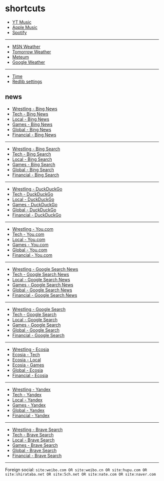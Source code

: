 # shortcuts

- [YT Music](https://music.youtube.com)
- [Apple Music](https://music.apple.com)
- [Spotify](https://open.spotify.com)

---

- [MSN Weather](https://www.msn.com/en-us/weather/maps/radar)
- [Tomorrow Weather](https://weather.tomorrow.io)
- [Meteum](https://meteum.ai/weather/search)
- [Google Weather](https://www.google.com/search?q=weather&udm=0&safe=off)

---

- [Time](https://time.is/?c=d3l1_3F_3j1_3Y1_3WXth2i2s.TAXfmrXc1Xo480Xz1Xa1Xb51ea29.4e4185.28571f.2d99db.abbd8.1bb85e.1c3b23Xw1Xv20240528Xh0Xi1XZ1XmXuXB1Xs0)
- [Redlib settings](https://redlib.freedit.eu/settings/restore/?theme=system&front_page=default&layout=card&wide=off&post_sort=top&comment_sort=top&show_nsfw=on&use_hls=off&hide_hls_notification=off&hide_awards=off&fixed_navbar=on&subscriptions=&filters=)

## news

- [Wrestling - Bing News](https://www.bing.com/news/search?q=%22ringsidenews%20com%22%20OR%20%22wrestlinginc%20com%22%20OR%20%22fightful%20com%22%20OR%20site%3Aringsidenews.com%20OR%20site%3Awrestlinginc.com%20OR%20site%3Afightful.com&qft=interval%3d"7")
- [Tech - Bing News](https://www.bing.com/news/search?q=msft+OR+aapl+OR+goog+OR+%28ai+%28generate+OR+generative+OR+model%29%29+OR+perplexity+OR+ios+OR+windows+OR+starlink&qft=interval%3d"7")
- [Local - Bing News](https://www.bing.com/news/search?q=%22newsinfo+inquirer+net%22+OR+%22news+abs+cbn+com+news%22+OR+%22philstar+com+nation%22+OR+%22gmanetwork+com+news+topstories+metro%22+OR+%22gmanetwork+com+news+topstories+nation%22+OR+%22sports+inquirer+net%22+OR+site%3Anewsinfo.inquirer.net+OR+site%3Anews.abs-cbn.com%2Fnews+OR+site%3Aphilstar.com%2Fnation+OR+site%3Agmanetwork.com%2Fnews%2Ftopstories%2Fmetro+OR+site%3Agmanetwork.com%2Fnews%2Ftopstories%2Fnation+OR+site%3Asports.inquirer.net&qft=interval%3d"7")
- [Games - Bing News](https://www.bing.com/news/search?q=genshin+OR+valorant+OR+%28league+"of+legends"%29+OR+wuthering+OR+%28smash+bros%29+OR+ntes+OR+ttwo+OR+ea&qft=interval%3d"7")
- [Global - Bing News](https://www.bing.com/news/search?q=%22channelnewsasia+com+world%22+OR+%22france24+com+en+live+news%22+OR+%22csmonitor+com+world%22+OR+%22reuters+com+world%22+OR+site%3Achannelnewsasia.com%2Fworld+OR+site%3Afrance24.com%2Fen%2Flive-news+OR+site%3Acsmonitor.com%2Fworld+OR+site%3Areuters.com%2Fworld&qft=interval%3d"7")
- [Financial - Bing News](https://www.bing.com/news/search?q=%22benzinga%20com%20general%20gaming%22%20OR%20site%3Abenzinga.com%2Fgeneral%2Fgaming%20OR%20%28%28msft%20OR%20aapl%20OR%20goog%20OR%20ntes%20OR%20ttwo%20OR%20ea%29%20%28%22benzinga%20com%22%20OR%20%22marketwatch%20com%22%20OR%20%22finance%20yahoo%20com%22%20OR%20site%3Abenzinga.com%20OR%20site%3Amarketwatch.com%20OR%20site%3Afinance.yahoo.com%29%29&qft=interval%3d"7")
<!-- Format: - [*queryTitle* - Bing News](https://www.bing.com/news/search?qft=interval%3d"7"&q=[query]) -->

---

- [Wrestling - Bing Search](https://www.bing.com/search?q=%22ringsidenews%20com%22%20OR%20%22wrestlinginc%20com%22%20OR%20%22fightful%20com%22%20OR%20site%3Aringsidenews.com%20OR%20site%3Awrestlinginc.com%20OR%20site%3Afightful.com&filters=ex1%3a%22ez1%22&mkt=en-US&setlang=en-us)
- [Tech - Bing Search](https://www.bing.com/search?q=msft+OR+aapl+OR+goog+OR+%28ai+%28generate+OR+generative+OR+model%29%29+OR+perplexity+OR+ios+OR+windows+OR+starlink&filters=ex1%3a%22ez1%22&mkt=en-US&setlang=en-us)
- [Local - Bing Search](https://www.bing.com/search?q=%22newsinfo+inquirer+net%22+OR+%22news+abs+cbn+com+news%22+OR+%22philstar+com+nation%22+OR+%22gmanetwork+com+news+topstories+metro%22+OR+%22gmanetwork+com+news+topstories+nation%22+OR+%22sports+inquirer+net%22+OR+site%3Anewsinfo.inquirer.net+OR+site%3Anews.abs-cbn.com%2Fnews+OR+site%3Aphilstar.com%2Fnation+OR+site%3Agmanetwork.com%2Fnews%2Ftopstories%2Fmetro+OR+site%3Agmanetwork.com%2Fnews%2Ftopstories%2Fnation+OR+site%3Asports.inquirer.net&filters=ex1%3a%22ez1%22&mkt=en-US&setlang=en-us)
- [Games - Bing Search](https://www.bing.com/search?q=genshin+OR+valorant+OR+%28league+"of+legends"%29+OR+wuthering+OR+%28smash+bros%29+OR+ntes+OR+ttwo+OR+ea&filters=ex1%3a%22ez1%22&mkt=en-US&setlang=en-us)
- [Global - Bing Search](https://www.bing.com/search?q=%22channelnewsasia+com+world%22+OR+%22france24+com+en+live+news%22+OR+%22csmonitor+com+world%22+OR+%22reuters+com+world%22+OR+site%3Achannelnewsasia.com%2Fworld+OR+site%3Afrance24.com%2Fen%2Flive-news+OR+site%3Acsmonitor.com%2Fworld+OR+site%3Areuters.com%2Fworld&filters=ex1%3a%22ez1%22&mkt=en-US&setlang=en-us)
- [Financial - Bing Search](https://www.bing.com/search?q=%22benzinga%20com%20general%20gaming%22%20OR%20site%3Abenzinga.com%2Fgeneral%2Fgaming%20OR%20%28%28msft%20OR%20aapl%20OR%20goog%20OR%20ntes%20OR%20ttwo%20OR%20ea%29%20%28%22benzinga%20com%22%20OR%20%22marketwatch%20com%22%20OR%20%22finance%20yahoo%20com%22%20OR%20site%3Abenzinga.com%20OR%20site%3Amarketwatch.com%20OR%20site%3Afinance.yahoo.com%29%29&filters=ex1%3a%22ez1%22&mkt=en-US&setlang=en-us)
<!-- Format: - [*queryTitle* - Bing Search](https://www.bing.com/search?filters=ex1%3a%22ez1%22&mkt=en-US&setlang=en-us&q=[query]) -->

---

- [Wrestling - DuckDuckGo](https://duckduckgo.com/?q=%22ringsidenews%20com%22%20OR%20%22wrestlinginc%20com%22%20OR%20%22fightful%20com%22%20OR%20site%3Aringsidenews.com%20OR%20site%3Awrestlinginc.com%20OR%20site%3Afightful.com&df=d&assist=true)
- [Tech - DuckDuckGo](https://duckduckgo.com/?q=msft+OR+aapl+OR+goog+OR+%28ai+%28generate+OR+generative+OR+model%29%29+OR+perplexity+OR+ios+OR+windows+OR+starlink&df=d)
- [Local - DuckDuckGo](https://duckduckgo.com/?q=%22newsinfo+inquirer+net%22+OR+%22news+abs+cbn+com+news%22+OR+%22philstar+com+nation%22+OR+%22gmanetwork+com+news+topstories+metro%22+OR+%22gmanetwork+com+news+topstories+nation%22+OR+%22sports+inquirer+net%22+OR+site%3Anewsinfo.inquirer.net+OR+site%3Anews.abs-cbn.com%2Fnews+OR+site%3Aphilstar.com%2Fnation+OR+site%3Agmanetwork.com%2Fnews%2Ftopstories%2Fmetro+OR+site%3Agmanetwork.com%2Fnews%2Ftopstories%2Fnation+OR+site%3Asports.inquirer.net&df=d&assist=true)
- [Games - DuckDuckGo](https://duckduckgo.com/?q=genshin+OR+valorant+OR+%28league+"of+legends"%29+OR+wuthering+OR+%28smash+bros%29+OR+ntes+OR+ttwo+OR+ea&df=d&assist=true)
- [Global - DuckDuckGo](https://duckduckgo.com/?q=%22channelnewsasia+com+world%22+OR+%22france24+com+en+live+news%22+OR+%22csmonitor+com+world%22+OR+%22reuters+com+world%22+OR+site%3Achannelnewsasia.com%2Fworld+OR+site%3Afrance24.com%2Fen%2Flive-news+OR+site%3Acsmonitor.com%2Fworld+OR+site%3Areuters.com%2Fworld&df=d&assist=true)
- [Financial - DuckDuckGo](https://duckduckgo.com/?q=%22benzinga%20com%20general%20gaming%22%20OR%20site%3Abenzinga.com%2Fgeneral%2Fgaming%20OR%20%28%28msft%20OR%20aapl%20OR%20goog%20OR%20ntes%20OR%20ttwo%20OR%20ea%29%20%28%22benzinga%20com%22%20OR%20%22marketwatch%20com%22%20OR%20%22finance%20yahoo%20com%22%20OR%20site%3Abenzinga.com%20OR%20site%3Amarketwatch.com%20OR%20site%3Afinance.yahoo.com%29%29&df=d&assist=true)
<!-- Format: - [*queryTitle* - DuckDuckGo](https://duckduckgo.com/?df=d&assist=true&q=[query]) -->

---

- [Wrestling - You.com](https://you.com/search?q=%22ringsidenews%20com%22%20OR%20%22wrestlinginc%20com%22%20OR%20%22fightful%20com%22%20OR%20site%3Aringsidenews.com%20OR%20site%3Awrestlinginc.com%20OR%20site%3Afightful.com)
- [Tech - You.com](https://you.com/search?q=msft+OR+aapl+OR+goog+OR+%28ai+%28generate+OR+generative+OR+model%29%29+OR+perplexity+OR+ios+OR+windows+OR+starlink)
- [Local - You.com](https://you.com/search?q=%22newsinfo+inquirer+net%22+OR+%22news+abs+cbn+com+news%22+OR+%22philstar+com+nation%22+OR+%22gmanetwork+com+news+topstories+metro%22+OR+%22gmanetwork+com+news+topstories+nation%22+OR+%22sports+inquirer+net%22+OR+site%3Anewsinfo.inquirer.net+OR+site%3Anews.abs-cbn.com%2Fnews+OR+site%3Aphilstar.com%2Fnation+OR+site%3Agmanetwork.com%2Fnews%2Ftopstories%2Fmetro+OR+site%3Agmanetwork.com%2Fnews%2Ftopstories%2Fnation+OR+site%3Asports.inquirer.net)
- [Games - You.com](https://you.com/search?q=genshin+OR+valorant+OR+%28league+"of+legends"%29+OR+wuthering+OR+%28smash+bros%29+OR+ntes+OR+ttwo+OR+ea)
- [Global - You.com](https://you.com/search?q=%22channelnewsasia+com+world%22+OR+%22france24+com+en+live+news%22+OR+%22csmonitor+com+world%22+OR+%22reuters+com+world%22+OR+site%3Achannelnewsasia.com%2Fworld+OR+site%3Afrance24.com%2Fen%2Flive-news+OR+site%3Acsmonitor.com%2Fworld+OR+site%3Areuters.com%2Fworld)
- [Financial - You.com](https://you.com/search?q=%22benzinga%20com%20general%20gaming%22%20OR%20site%3Abenzinga.com%2Fgeneral%2Fgaming%20OR%20%28%28msft%20OR%20aapl%20OR%20goog%20OR%20ntes%20OR%20ttwo%20OR%20ea%29%20%28%22benzinga%20com%22%20OR%20%22marketwatch%20com%22%20OR%20%22finance%20yahoo%20com%22%20OR%20site%3Abenzinga.com%20OR%20site%3Amarketwatch.com%20OR%20site%3Afinance.yahoo.com%29%29)
<!-- Format: - [*queryTitle* - You.com](https://you.com/search?q=[query]) -->

---

- [Wrestling - Google Search News](https://www.google.com/search?safe=off&tbm=nws&tbs=qdr:d&q=%22ringsidenews%20com%22%20OR%20%22wrestlinginc%20com%22%20OR%20%22fightful%20com%22%20OR%20site%3Aringsidenews.com%20OR%20site%3Awrestlinginc.com%20OR%20site%3Afightful.com)
- [Tech - Google Search News](https://www.google.com/search?safe=off&tbm=nws&tbs=qdr:d&q=msft+OR+aapl+OR+goog+OR+%28ai+%28generate+OR+generative+OR+model%29%29+OR+perplexity+OR+ios+OR+windows+OR+starlink)
- [Local - Google Search News](https://www.google.com/search?safe=off&tbm=nws&tbs=qdr:d&q=%22newsinfo+inquirer+net%22+OR+%22news+abs+cbn+com+news%22+OR+%22philstar+com+nation%22+OR+%22gmanetwork+com+news+topstories+metro%22+OR+%22gmanetwork+com+news+topstories+nation%22+OR+%22sports+inquirer+net%22+OR+site%3Anewsinfo.inquirer.net+OR+site%3Anews.abs-cbn.com%2Fnews+OR+site%3Aphilstar.com%2Fnation+OR+site%3Agmanetwork.com%2Fnews%2Ftopstories%2Fmetro+OR+site%3Agmanetwork.com%2Fnews%2Ftopstories%2Fnation+OR+site%3Asports.inquirer.net)
- [Games - Google Search News](https://www.google.com/search?safe=off&tbm=nws&tbs=qdr:d&q=genshin+OR+valorant+OR+%28league+"of+legends"%29+OR+wuthering+OR+%28smash+bros%29+OR+ntes+OR+ttwo+OR+ea)
- [Global - Google Search News](https://www.google.com/search?safe=off&tbm=nws&tbs=qdr:d&q=%22channelnewsasia+com+world%22+OR+%22france24+com+en+live+news%22+OR+%22csmonitor+com+world%22+OR+%22reuters+com+world%22+OR+site%3Achannelnewsasia.com%2Fworld+OR+site%3Afrance24.com%2Fen%2Flive-news+OR+site%3Acsmonitor.com%2Fworld+OR+site%3Areuters.com%2Fworld)
- [Financial - Google Search News](https://www.google.com/search?safe=off&tbm=nws&tbs=qdr:d&q=%22benzinga%20com%20general%20gaming%22%20OR%20site%3Abenzinga.com%2Fgeneral%2Fgaming%20OR%20%28%28msft%20OR%20aapl%20OR%20goog%20OR%20ntes%20OR%20ttwo%20OR%20ea%29%20%28%22benzinga%20com%22%20OR%20%22marketwatch%20com%22%20OR%20%22finance%20yahoo%20com%22%20OR%20site%3Abenzinga.com%20OR%20site%3Amarketwatch.com%20OR%20site%3Afinance.yahoo.com%29%29)
<!-- Format: - [*queryTitle* - Google Search News](https://www.google.com/search?safe=off&tbm=nws&tbs=qdr:d&q=[query]) -->

---

- [Wrestling - Google Search](https://www.google.com/search?q=%22ringsidenews%20com%22%20OR%20%22wrestlinginc%20com%22%20OR%20%22fightful%20com%22%20OR%20site%3Aringsidenews.com%20OR%20site%3Awrestlinginc.com%20OR%20site%3Afightful.com&tbs=qdr:d&safe=off)
- [Tech - Google Search](https://www.google.com/search?q=msft+OR+aapl+OR+goog+OR+%28ai+%28generate+OR+generative+OR+model%29%29+OR+perplexity+OR+ios+OR+windows+OR+starlink&tbs=qdr:d&safe=off)
- [Local - Google Search](https://www.google.com/search?q=%22newsinfo+inquirer+net%22+OR+%22news+abs+cbn+com+news%22+OR+%22philstar+com+nation%22+OR+%22gmanetwork+com+news+topstories+metro%22+OR+%22gmanetwork+com+news+topstories+nation%22+OR+%22sports+inquirer+net%22+OR+site%3Anewsinfo.inquirer.net+OR+site%3Anews.abs-cbn.com%2Fnews+OR+site%3Aphilstar.com%2Fnation+OR+site%3Agmanetwork.com%2Fnews%2Ftopstories%2Fmetro+OR+site%3Agmanetwork.com%2Fnews%2Ftopstories%2Fnation+OR+site%3Asports.inquirer.net&tbs=qdr:d&safe=off)
- [Games - Google Search](https://www.google.com/search?q=genshin+OR+valorant+OR+%28league+"of+legends"%29+OR+wuthering+OR+%28smash+bros%29+OR+ntes+OR+ttwo+OR+ea&tbs=qdr:d&safe=off)
- [Global - Google Search](https://www.google.com/search?q=%22channelnewsasia+com+world%22+OR+%22france24+com+en+live+news%22+OR+%22csmonitor+com+world%22+OR+%22reuters+com+world%22+OR+site%3Achannelnewsasia.com%2Fworld+OR+site%3Afrance24.com%2Fen%2Flive-news+OR+site%3Acsmonitor.com%2Fworld+OR+site%3Areuters.com%2Fworld&tbs=qdr:d&safe=off)
- [Financial - Google Search](https://www.google.com/search?q=%22benzinga%20com%20general%20gaming%22%20OR%20site%3Abenzinga.com%2Fgeneral%2Fgaming%20OR%20%28%28msft%20OR%20aapl%20OR%20goog%20OR%20ntes%20OR%20ttwo%20OR%20ea%29%20%28%22benzinga%20com%22%20OR%20%22marketwatch%20com%22%20OR%20%22finance%20yahoo%20com%22%20OR%20site%3Abenzinga.com%20OR%20site%3Amarketwatch.com%20OR%20site%3Afinance.yahoo.com%29%29&tbs=qdr:d&safe=off)
<!-- Format: - [*queryTitle* - Google Search](https://www.google.com/search?tbs=qdr:d&safe=off&q=[query]) -->

---

- [Wrestling - Ecosia](https://www.ecosia.org/search?q=%22ringsidenews%20com%22%20OR%20%22wrestlinginc%20com%22%20OR%20%22fightful%20com%22%20OR%20site%3Aringsidenews.com%20OR%20site%3Awrestlinginc.com%20OR%20site%3Afightful.com&freshness=day)
- [Ecosia - Tech](https://www.ecosia.org/search?q=msft+OR+aapl+OR+goog+OR+%28ai+%28generate+OR+generative+OR+model%29%29+OR+perplexity+OR+ios+OR+windows+OR+starlink&freshness=day)
- [Ecosia - Local](https://www.ecosia.org/search?q=%22newsinfo+inquirer+net%22+OR+%22news+abs+cbn+com+news%22+OR+%22philstar+com+nation%22+OR+%22gmanetwork+com+news+topstories+metro%22+OR+%22gmanetwork+com+news+topstories+nation%22+OR+%22sports+inquirer+net%22+OR+site%3Anewsinfo.inquirer.net+OR+site%3Anews.abs-cbn.com%2Fnews+OR+site%3Aphilstar.com%2Fnation+OR+site%3Agmanetwork.com%2Fnews%2Ftopstories%2Fmetro+OR+site%3Agmanetwork.com%2Fnews%2Ftopstories%2Fnation+OR+site%3Asports.inquirer.net&freshness=day)
- [Ecosia - Games](https://www.ecosia.org/search?q=genshin+OR+valorant+OR+%28league+"of+legends"%29+OR+wuthering+OR+%28smash+bros%29+OR+ntes+OR+ttwo+OR+ea&freshness=day)
- [Global - Ecosia](https://www.ecosia.org/search?q=%22channelnewsasia+com+world%22+OR+%22france24+com+en+live+news%22+OR+%22csmonitor+com+world%22+OR+%22reuters+com+world%22+OR+site%3Achannelnewsasia.com%2Fworld+OR+site%3Afrance24.com%2Fen%2Flive-news+OR+site%3Acsmonitor.com%2Fworld+OR+site%3Areuters.com%2Fworld&freshness=day)
- [Financial - Ecosia](https://www.ecosia.org/search?q=%22benzinga%20com%20general%20gaming%22%20OR%20site%3Abenzinga.com%2Fgeneral%2Fgaming%20OR%20%28%28msft%20OR%20aapl%20OR%20goog%20OR%20ntes%20OR%20ttwo%20OR%20ea%29%20%28%22benzinga%20com%22%20OR%20%22marketwatch%20com%22%20OR%20%22finance%20yahoo%20com%22%20OR%20site%3Abenzinga.com%20OR%20site%3Amarketwatch.com%20OR%20site%3Afinance.yahoo.com%29%29&freshness=day)
<!-- Format: - [*queryTitle* - Ecosia](ttps://www.ecosia.org/search?freshness=day&q=[query]) -->

---

- [Wrestling - Yandex](https://yandex.com/search/?text=%22ringsidenews%20com%22%20OR%20%22wrestlinginc%20com%22%20OR%20%22fightful%20com%22%20OR%20site%3Aringsidenews.com%20OR%20site%3Awrestlinginc.com%20OR%20site%3Afightful.com&within=77&noreask=1)
- [Tech - Yandex](https://yandex.com/search/?text=msft+OR+aapl+OR+goog+OR+%28ai+%28generate+OR+generative+OR+model%29%29+OR+perplexity+OR+ios+OR+windows+OR+starlink&within=77&noreask=1)
- [Local - Yandex](https://yandex.com/search/?text=%22newsinfo+inquirer+net%22+OR+%22news+abs+cbn+com+news%22+OR+%22philstar+com+nation%22+OR+%22gmanetwork+com+news+topstories+metro%22+OR+%22gmanetwork+com+news+topstories+nation%22+OR+%22sports+inquirer+net%22+OR+site%3Anewsinfo.inquirer.net+OR+site%3Anews.abs-cbn.com%2Fnews+OR+site%3Aphilstar.com%2Fnation+OR+site%3Agmanetwork.com%2Fnews%2Ftopstories%2Fmetro+OR+site%3Agmanetwork.com%2Fnews%2Ftopstories%2Fnation+OR+site%3Asports.inquirer.net&within=77&noreask=1)
- [Games - Yandex](https://yandex.com/search/?text=genshin+OR+valorant+OR+%28league+"of+legends"%29+OR+wuthering+OR+%28smash+bros%29+OR+ntes+OR+ttwo+OR+ea&within=77&noreask=1)
- [Global - Yandex](https://yandex.com/search/?text=%22channelnewsasia+com+world%22+OR+%22france24+com+en+live+news%22+OR+%22csmonitor+com+world%22+OR+%22reuters+com+world%22+OR+site%3Achannelnewsasia.com%2Fworld+OR+site%3Afrance24.com%2Fen%2Flive-news+OR+site%3Acsmonitor.com%2Fworld+OR+site%3Areuters.com%2Fworld&within=77&noreask=1)
- [Financial - Yandex](https://yandex.com/search/?text=%22benzinga%20com%20general%20gaming%22%20OR%20site%3Abenzinga.com%2Fgeneral%2Fgaming%20OR%20%28%28msft%20OR%20aapl%20OR%20goog%20OR%20ntes%20OR%20ttwo%20OR%20ea%29%20%28%22benzinga%20com%22%20OR%20%22marketwatch%20com%22%20OR%20%22finance%20yahoo%20com%22%20OR%20site%3Abenzinga.com%20OR%20site%3Amarketwatch.com%20OR%20site%3Afinance.yahoo.com%29%29&within=77&noreask=1)
<!-- Format: - [*queryTitle* - Yandex](https://yandex.com/search/?within=77&noreask=1&text=[query]) -->

---

- [Wrestling - Brave Search](https://search.brave.com/search?q=%22ringsidenews%20com%22%20OR%20%22wrestlinginc%20com%22%20OR%20%22fightful%20com%22%20OR%20site%3Aringsidenews.com%20OR%20site%3Awrestlinginc.com%20OR%20site%3Afightful.com&tf=pd)
- [Tech - Brave Search](https://search.brave.com/search?q=msft+OR+aapl+OR+goog+OR+%28ai+%28generate+OR+generative+OR+model%29%29+OR+perplexity+OR+ios+OR+windows+OR+starlink&tf=pd)
- [Local - Brave Search](https://search.brave.com/search?q=%22newsinfo+inquirer+net%22+OR+%22news+abs+cbn+com+news%22+OR+%22philstar+com+nation%22+OR+%22gmanetwork+com+news+topstories+metro%22+OR+%22gmanetwork+com+news+topstories+nation%22+OR+%22sports+inquirer+net%22+OR+site%3Anewsinfo.inquirer.net+OR+site%3Anews.abs-cbn.com%2Fnews+OR+site%3Aphilstar.com%2Fnation+OR+site%3Agmanetwork.com%2Fnews%2Ftopstories%2Fmetro+OR+site%3Agmanetwork.com%2Fnews%2Ftopstories%2Fnation+OR+site%3Asports.inquirer.net&tf=pd)
- [Games - Brave Search](https://search.brave.com/search?q=genshin+OR+valorant+OR+%28league+"of+legends"%29+OR+wuthering+OR+%28smash+bros%29+OR+ntes+OR+ttwo+OR+ea&tf=pd)
- [Global - Brave Search](https://search.brave.com/search?q=%22channelnewsasia+com+world%22+OR+%22france24+com+en+live+news%22+OR+%22csmonitor+com+world%22+OR+%22reuters+com+world%22+OR+site%3Achannelnewsasia.com%2Fworld+OR+site%3Afrance24.com%2Fen%2Flive-news+OR+site%3Acsmonitor.com%2Fworld+OR+site%3Areuters.com%2Fworld&qs=n&form=QBRE&sp=-1&lq=1&pq=%22channelnewsasia%20com%20world%22%20or%20%22france24%20com%20en%20live%20news%22%20or%20%20%22scmp%20com%20news%20world%22%20or%20%22reuters%20com%20worl%22%20or%20site%3Achannelnewsasia.com%2Fworld%20or%20site%3Afrance24.com%2Fen%2Flive-news%20or%20site%3Ascmp.com%2Fnews%2Fworld%20or%20site%3Areuters.com%2Fworld&tf=pd)
- [Financial - Brave Search](https://search.brave.com/search?q=%22benzinga%20com%20general%20gaming%22%20OR%20site%3Abenzinga.com%2Fgeneral%2Fgaming%20OR%20%28%28msft%20OR%20aapl%20OR%20goog%20OR%20ntes%20OR%20ttwo%20OR%20ea%29%20%28%22benzinga%20com%22%20OR%20%22marketwatch%20com%22%20OR%20%22finance%20yahoo%20com%22%20OR%20site%3Abenzinga.com%20OR%20site%3Amarketwatch.com%20OR%20site%3Afinance.yahoo.com%29%29&tf=pd)
<!-- Format: - [*queryTitle* - Brave Search](https://search.brave.com/search?tf=pd&q=[query]) -->

---

Foreign social: `site:weibo.com OR site:weibo.cn OR site:hupu.com OR site:shirataba.net OR site:5ch.net OR site:nate.com OR site:naver.com`
